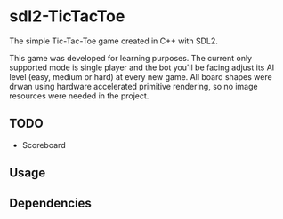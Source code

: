 # sdl2-TicTacToe
The simple Tic-Tac-Toe game created in C++ with SDL2.

This game was developed for learning purposes.
The current only supported mode is single player and the bot you'll be facing adjust its AI level (easy, medium or hard) at every new game.
All board shapes were drwan using hardware accelerated primitive rendering, so no image resources were needed in the project.

## TODO

* Scoreboard

## Usage

## Dependencies


